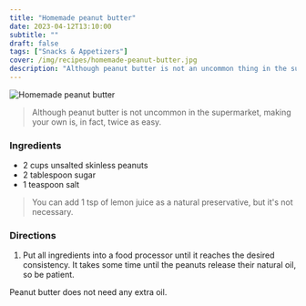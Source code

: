 ```yaml
---
title: "Homemade peanut butter"
date: 2023-04-12T13:10:00
subtitle: ""
draft: false
tags: ["Snacks & Appetizers"]
cover: /img/recipes/homemade-peanut-butter.jpg
description: "Although peanut butter is not an uncommon thing in the supermarket, making your own is, in fact, twice as easy."
---
```


<div class="my-flexbox row-collapse center basic-gap" >
  <div>
    <img src="/img/recipes/homemade-peanut-butter.jpg" alt="Homemade peanut butter" class="cover-img">
  </div>
  <div>
    <blockquote>
      Although peanut butter is not uncommon in the supermarket, making your own is, in fact, twice as easy.
    </blockquote>
  </div>
</div>

### Ingredients

- 2 cups unsalted skinless peanuts
- 2 tablespoon sugar
- 1 teaspoon salt

> You can add 1 tsp of lemon juice as a natural preservative, but it's not necessary.

### Directions

1. Put all ingredients into a food processor until it reaches the desired consistency. It takes some time until the peanuts release their natural oil, so be patient.

<div class="warning with-roo">Peanut butter does not need any extra oil.</div>